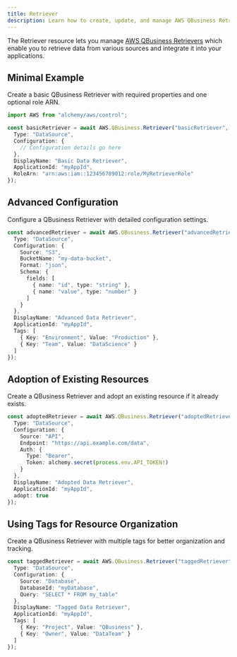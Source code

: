 ```yaml
---
title: Retriever
description: Learn how to create, update, and manage AWS QBusiness Retrievers using Alchemy Cloud Control.
---
```



The Retriever resource lets you manage [AWS QBusiness Retrievers](https://docs.aws.amazon.com/qbusiness/latest/userguide/) which enable you to retrieve data from various sources and integrate it into your applications.

## Minimal Example

Create a basic QBusiness Retriever with required properties and one optional role ARN.

```ts
import AWS from "alchemy/aws/control";

const basicRetriever = await AWS.QBusiness.Retriever("basicRetriever", {
  Type: "DataSource",
  Configuration: {
    // Configuration details go here
  },
  DisplayName: "Basic Data Retriever",
  ApplicationId: "myAppId",
  RoleArn: "arn:aws:iam::123456789012:role/MyRetrieverRole"
});
```

## Advanced Configuration

Configure a QBusiness Retriever with detailed configuration settings.

```ts
const advancedRetriever = await AWS.QBusiness.Retriever("advancedRetriever", {
  Type: "DataSource",
  Configuration: {
    Source: "S3",
    BucketName: "my-data-bucket",
    Format: "json",
    Schema: {
      fields: [
        { name: "id", type: "string" },
        { name: "value", type: "number" }
      ]
    }
  },
  DisplayName: "Advanced Data Retriever",
  ApplicationId: "myAppId",
  Tags: [
    { Key: "Environment", Value: "Production" },
    { Key: "Team", Value: "DataScience" }
  ]
});
```

## Adoption of Existing Resources

Create a QBusiness Retriever and adopt an existing resource if it already exists.

```ts
const adoptedRetriever = await AWS.QBusiness.Retriever("adoptedRetriever", {
  Type: "DataSource",
  Configuration: {
    Source: "API",
    Endpoint: "https://api.example.com/data",
    Auth: {
      Type: "Bearer",
      Token: alchemy.secret(process.env.API_TOKEN!)
    }
  },
  DisplayName: "Adopted Data Retriever",
  ApplicationId: "myAppId",
  adopt: true
});
```

## Using Tags for Resource Organization

Create a QBusiness Retriever with multiple tags for better organization and tracking.

```ts
const taggedRetriever = await AWS.QBusiness.Retriever("taggedRetriever", {
  Type: "DataSource",
  Configuration: {
    Source: "Database",
    DatabaseId: "myDatabase",
    Query: "SELECT * FROM my_table"
  },
  DisplayName: "Tagged Data Retriever",
  ApplicationId: "myAppId",
  Tags: [
    { Key: "Project", Value: "QBusiness" },
    { Key: "Owner", Value: "DataTeam" }
  ]
});
```
